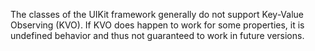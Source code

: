 The classes of the UIKit framework generally do not support Key-Value Observing (KVO). If KVO does happen to work for some properties, it is undefined behavior and thus not guaranteed to work in future versions.
